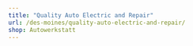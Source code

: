 ```yaml
---
title: "Quality Auto Electric and Repair"
url: /des-moines/quality-auto-electric-and-repair/
shop: Autowerkstatt
---
```


